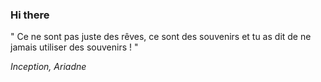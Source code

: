 ### Hi there

<!-- INSERT QUOTE START --> 

" Ce ne sont pas juste des rêves, ce sont des souvenirs et tu as dit de ne jamais utiliser des souvenirs ! "

_Inception, Ariadne_

<!-- INSERT QUOTE END -->
